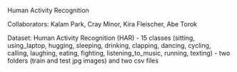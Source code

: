 Human Activity Recognition

Collaborators: Kalam Park, Cray Minor, Kira Fleischer, Abe Torok

Dataset: Human Activity Recognition (HAR)
    - 15 classes (sitting, using_laptop, hugging, sleeping, drinking,
       clapping, dancing, cycling, calling, laughing, eating,
       fighting, listening_to_music, running, texting)
    - two folders (train and test jpg images) and two csv files 
    
